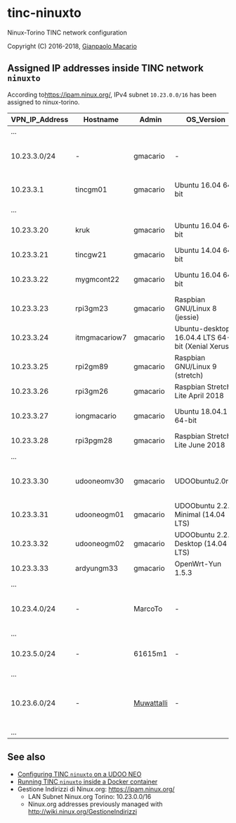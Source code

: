 # tinc-ninuxto

Ninux-Torino TINC network configuration

Copyright (C) 2016-2018, [Gianpaolo Macario](https://gmacario.github.io/)

## Assigned IP addresses inside TINC network `ninuxto`

According to<https://ipam.ninux.org/>, IPv4 subnet `10.23.0.0/16` has been assigned to ninux-torino.

| VPN_IP_Address | Hostname      | Admin      | OS_Version                        | Notes                          |
|----------------|---------------|------------|-----------------------------------|--------------------------------|
| ...            |               |            |                                   |                                |
| 10.23.3.0/24   | -             | gmacario   | -                                 | Subnet reserved for gmacario   |
| 10.23.3.1      | tincgm01      | gmacario   | Ubuntu 16.04 64-bit               | Test VM on VirtualBox          |
| ...            |               |            |                                   |                                |
| 10.23.3.20     | kruk          | gmacario   | Ubuntu 16.04 64-bit               | gateway for gmoffice           |
| 10.23.3.21     | tincgw21      | gmacario   | Ubuntu 14.04 64-bit               | Instance on AWS                |
| 10.23.3.22     | mygmcont22    | gmacario   | Ubuntu 16.04 64-bit               | Inside a Docker container      |
| 10.23.3.23     | rpi3gm23      | gmacario   | Raspbian GNU/Linux 8 (jessie)     | Gateway for gmhome             |
| 10.23.3.24     | itmgmacariow7 | gmacario   | Ubuntu-desktop 16.04.4 LTS 64-bit (Xenial Xerus) | Laptop Dell Precision |
| 10.23.3.25     | rpi2gm89      | gmacario   | Raspbian GNU/Linux 9 (stretch)    | Raspberry Pi 2                 |
| 10.23.3.26     | rpi3gm26      | gmacario   | Raspbian Stretch Lite April 2018  | Raspberry Pi 3B                |
| 10.23.3.27     | iongmacario   | gmacario   | Ubuntu 18.04.1 64-bit             | Inside a Docker container      |
| 10.23.3.28     | rpi3pgm28     | gmacario   | Raspbian Stretch Lite June 2018   | Raspberry Pi 3B Plus           |
| ...            |               |            |                                   |                                |
| 10.23.3.30     | udooneomv30   | gmacario   | UDOObuntu2.0rc2                   | UDOO NEO Full + lora-shield    |
| 10.23.3.31     | udooneogm01   | gmacario   | UDOObuntu 2.2.0 Minimal (14.04 LTS) | UDOO NEO Full                |
| 10.23.3.32     | udooneogm02   | gmacario   | UDOObuntu 2.2.0 Desktop (14.04 LTS) | UDOO NEO Extended            |
| 10.23.3.33     | ardyungm33    | gmacario   | OpenWrt-Yun 1.5.3                 | Gateway for solpev             |
| ...            |               |            |                                   |                                |
| 10.23.4.0/24   | -             | MarcoTo    | -                                 | Subnet reserved for Marco Toscano   |
| ...            |               |            |                                   |                                |
| 10.23.5.0/24   | -             | 61615m1    | -                                 | Subnet reserved for Luigi      |
| ...            |               |            |                                   |                                |
| 10.23.6.0/24   | -             | [Muwattalli](https://github.com/muwattalli) | - | Subnet reserved to Gianfranco Poncini |
| ...            |               |            |                                   |                                |

## See also

* [Configuring TINC `ninuxto` on a UDOO NEO](docs/configure-tinc-ninuxto-on-udoobuntu.md)
* [Running TINC `ninuxto` inside a Docker container](docs/configure-tinc-ninuxto-docker.md)
* Gestione Indirizzi di Ninux.org: <https://ipam.ninux.org/>
  * LAN Subnet Ninux.org Torino: 10.23.0.0/16
  * Ninux.org addresses previously managed with http://wiki.ninux.org/GestioneIndirizzi

<!-- EOF -->
